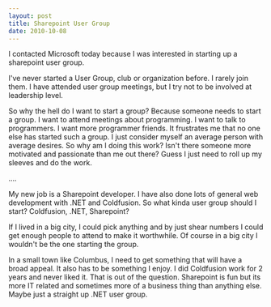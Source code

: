```yaml
---
layout: post
title: Sharepoint User Group
date: 2010-10-08
---
```


I contacted Microsoft today because I was interested in starting up a sharepoint user group.

I've never started a User Group, club or organization before.  I rarely join them.  I have attended user group meetings, but I try not to be involved at leadership level.

So why the hell do I want to start a group? Because someone needs to start a group.  I want to attend meetings about programming.  I want to talk to programmers.  I want more programmer friends.  It frustrates me that no one else has started such a group.  I just consider myself an average person with average desires.  So why am I doing this work?  Isn't there someone more motivated and passionate than me out there? Guess I just need to roll up my sleeves and do the work.

....

My new job is a Sharepoint developer.  I have also done lots of general web development with .NET and Coldfusion.  So what kinda user group should I start? Coldfusion, .NET, Sharepoint?

If I lived in a big city, I could pick anything and by just shear numbers I could get enough people to attend to make it worthwhile.  Of course in a big city I wouldn't be the one starting the group.

In a small town like Columbus, I need to get something that will have a broad appeal.  It also has to be something I enjoy.  I did Coldfusion work for 2 years and never liked it. That is out of the question.  Sharepoint is fun but its more IT related and sometimes more of a business thing than anything else.  Maybe just a straight up .NET user group.